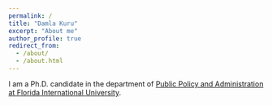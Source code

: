 ```yaml
---
permalink: /
title: "Damla Kuru"
excerpt: "About me"
author_profile: true
redirect_from: 
  - /about/
  - /about.html
---
```



I am a Ph.D. candidate in the department of [Public Policy and Administration at Florida International University](https://pa.fiu.edu/). 
